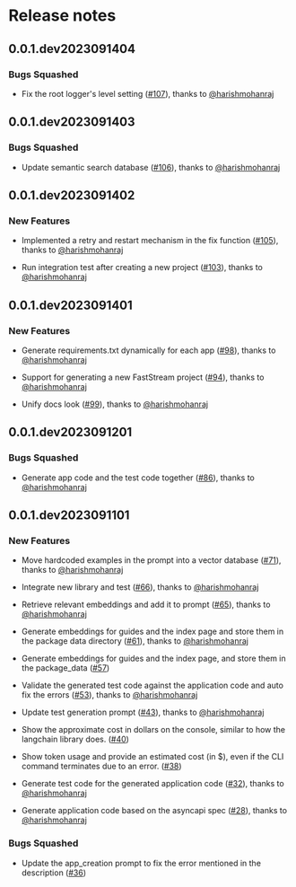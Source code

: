 # Release notes

<!-- do not remove -->

## 0.0.1.dev2023091404

### Bugs Squashed

- Fix the root logger's level setting ([#107](https://github.com/airtai/faststream-gen/pull/107)), thanks to [@harishmohanraj](https://github.com/harishmohanraj)


## 0.0.1.dev2023091403

### Bugs Squashed

- Update semantic search database ([#106](https://github.com/airtai/faststream-gen/pull/106)), thanks to [@harishmohanraj](https://github.com/harishmohanraj)


## 0.0.1.dev2023091402

### New Features

- Implemented a retry and restart mechanism in the fix function ([#105](https://github.com/airtai/faststream-gen/pull/105)), thanks to [@harishmohanraj](https://github.com/harishmohanraj)

- Run integration test after creating a new project ([#103](https://github.com/airtai/faststream-gen/pull/103)), thanks to [@harishmohanraj](https://github.com/harishmohanraj)

## 0.0.1.dev2023091401

### New Features

- Generate requirements.txt dynamically for each app ([#98](https://github.com/airtai/faststream-gen/pull/98)), thanks to [@harishmohanraj](https://github.com/harishmohanraj)

- Support for generating a new FastStream project ([#94](https://github.com/airtai/faststream-gen/pull/94)), thanks to [@harishmohanraj](https://github.com/harishmohanraj)

- Unify docs look ([#99](https://github.com/airtai/faststream-gen/pull/99)), thanks to [@harishmohanraj](https://github.com/harishmohanraj)


## 0.0.1.dev2023091201

### Bugs Squashed

- Generate app code and the test code together ([#86](https://github.com/airtai/faststream-gen/pull/86)), thanks to [@harishmohanraj](https://github.com/harishmohanraj)


## 0.0.1.dev2023091101

### New Features

- Move hardcoded examples in the prompt into a vector database ([#71](https://github.com/airtai/faststream-gen/pull/71)), thanks to [@harishmohanraj](https://github.com/harishmohanraj)

- Integrate new library and test ([#66](https://github.com/airtai/faststream-gen/pull/66)), thanks to [@harishmohanraj](https://github.com/harishmohanraj)

- Retrieve relevant embeddings and add it to prompt ([#65](https://github.com/airtai/faststream-gen/pull/65)), thanks to [@harishmohanraj](https://github.com/harishmohanraj)

- Generate embeddings for guides and the index page and store them in the package data directory ([#61](https://github.com/airtai/faststream-gen/pull/61)), thanks to [@harishmohanraj](https://github.com/harishmohanraj)

- Generate embeddings for guides and the index page, and store them in the package_data ([#57](https://github.com/airtai/faststream-gen/issues/57))

- Validate the generated test code against the application code and auto fix the errors ([#53](https://github.com/airtai/faststream-gen/pull/53)), thanks to [@harishmohanraj](https://github.com/harishmohanraj)

- Update test generation prompt ([#43](https://github.com/airtai/faststream-gen/pull/43)), thanks to [@harishmohanraj](https://github.com/harishmohanraj)

- Show the approximate cost in dollars on the console, similar to how the langchain library does. ([#40](https://github.com/airtai/faststream-gen/issues/40))

- Show token usage and provide an estimated cost (in $), even if the CLI command terminates due to an error. ([#38](https://github.com/airtai/faststream-gen/issues/38))

- Generate test code for the generated application code ([#32](https://github.com/airtai/faststream-gen/pull/32)), thanks to [@harishmohanraj](https://github.com/harishmohanraj)

- Generate application code based on the asyncapi spec ([#28](https://github.com/airtai/faststream-gen/pull/28)), thanks to [@harishmohanraj](https://github.com/harishmohanraj)

### Bugs Squashed

- Update the app_creation prompt to fix the error mentioned in the description ([#36](https://github.com/airtai/faststream-gen/issues/36))